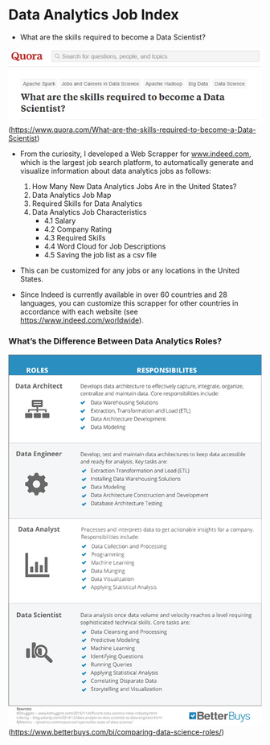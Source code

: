 # Data Analytics Job Index

- What are the skills required to become a Data Scientist?

![](data-scientist-skills.png)
(https://www.quora.com/What-are-the-skills-required-to-become-a-Data-Scientist)


- From the curiosity, I developed a Web Scrapper for www.indeed.com, which is the largest job search platform, to automatically generate and visualize information about data analytics jobs as follows:
    1. How Many New Data Analytics Jobs Are in the United States?
    2. Data Analytics Job Map
    3. Required Skills for Data Analytics
    4. Data Analytics Job Characteristics
        - 4.1 Salary
        - 4.2 Company Rating
        - 4.3 Required Skills
        - 4.4 Word Cloud for Job Descriptions
        - 4.5 Saving the job list as a csv file


- This can be customized for any jobs or any locations in the United States.
- Since Indeed is currently available in over 60 countries and 28 languages, you can customize this scrapper for other countries in accordance with each website (see https://www.indeed.com/worldwide).


### What’s the Difference Between Data Analytics Roles?
![](data-scientist-roles.png)
(https://www.betterbuys.com/bi/comparing-data-science-roles/)